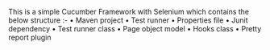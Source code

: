 This is a simple Cucumber Framework with Selenium which contains the below structure :-
•	Maven project
•	Test runner
•	Properties file
•	Junit dependency
•	Test runner class
•	Page object model
•	Hooks class
•	Pretty report plugin

